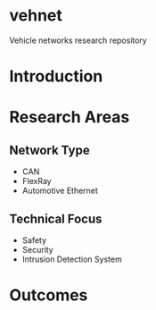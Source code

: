 # vehnet
Vehicle networks research repository

# Introduction

# Research Areas
## Network Type
* CAN
* FlexRay
* Automotive Ethernet

## Technical Focus
* Safety
* Security
* Intrusion Detection System

# Outcomes
